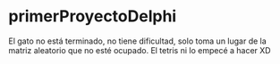 # primerProyectoDelphi

El gato no está terminado, no tiene dificultad, solo toma un lugar de la matriz aleatorio que no esté ocupado.
El tetris ni lo empecé a hacer XD